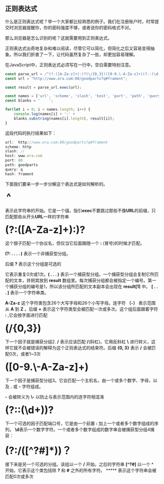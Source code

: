 ## 正则表达式

什么是正则表达式呢？举一个大家都比较熟悉的例子。我们在注册账户时，时常提交时浏览器提醒你，你的密码强度不够，或者说你的密码格式不对。

那么浏览器是怎么识别的呢？这就需要用到正则表达式。



正则表达式出奇地复杂和难以阅读，尽管它可以简化，但简化之后又容易变得抽象。所以我们折衷了一下，让代码虽然复杂了一些，却更加容易理解。



在JavaScript中，正则表达式必须写在一行中，空白需要特别注意。

```javascript
const parse_url = /^(?:([A-Za-z]+):)?(\/{0,3})([0-9.\-A-Za-z]+)(?::(\d+))?(?:\/([^?#]*))?(?:\?([^#]*))?(?:#(.*))?$/;
const url = "http://www.ora.com:80/goodparts?q#frament";

const result = parse_url.exec(url);

const names = ['url', 'scheme', 'slash', 'host', 'port', 'path', 'query', 'hash'];
const blanks = '    ';

for(let i = 0; i < names.length; i++) {
    console.log(names[i] + ':' +
    blanks.substring(names[i].length), result[i]);
}
```

这段代码的执行结果如下：

```javascript
url:  http://www.ora.com:80/goodparts?q#frament
scheme: http
slash: //
host: www.ora.com
port: 80
path: goodparts
query: q
hash: frament
```



下面我们要来一步一步分解这个表达式是如何解析的。

​	<strong><font size = '6'>^</font></strong>

表示此字符串的开始。它是一个锚，指引**exec**不要跳过那些不像**URL**的前缀，只匹配那些从开头**URL**一样的字符串



<strong><font size = '6'>(?:([A-Za-z]+):)?</font></strong>

这个银子匹配一个协议名，但仅当它后面跟随一个 **:** (冒号)的时候才匹配。

**(?: .  .  .  .  )** 表示一个非捕获型分组。

后缀 **?** 表示这个分组是可选的

它表示重复0次或1次。**( .  .  .  )** 表示一个捕获型分组。一个捕获型分组会复制它所匹配的文本，并把其放到 **result** 数组里。每次捕获分组都会被指定一个编号。第一个捕获分组的编号是1，所以该分组所匹配的文本副本会出现在 **result[1]** 中。 **[ .  .  . ]** 表示一个字符串类。

**A-Za-z** 这个字符类包含26个大写字母和26个小写字母。连字符 **（-）** 表示范围从 **A** 到 **Z** 。后缀 **+** 表示这个字符类型会被匹配一次或多次。这个组后面跟着字符 **:** ,它会按字面进行匹配



<strong><font size = '6'>(\/{0,3})</font></strong>

下一个因子就是捕获分组2. **\/** 表示应该匹配 **/**(斜杠)。它用反斜杠 **\\** 进行转义，这样它就不会被错误的解释为这个正则表达式的结束符。后缀 **{0, 3}** 表示 **/** 会被匹配0次，或者1~3次



<strong><font size = '6'>([0-9.\\-A-Za-z]+)</font></strong>

下一个因子是捕获型分组3。它会匹配一个主机名，由一个或多个数字、字母，以及 **.** 或 **-** 字符组成。

**-** 会被转义为 **\\-** 以防止与表示范围内的连字符相混淆



<strong><font size = '6'>(?::(\d+))?</font></strong>

下一个可选的因子匹配端口号，它是由一个前置 **:** 加上一个或者多个数字组成的序列。 **\d**表示一个数字字符。一个或者多个数字组成的数字串会被捕获型分组4捕获：



<strong><font size = '6'>(?:\/(\[^?#]*))？</font></strong>



接下来是另一个可选的分组。该组以一个 **/** 开始。之后的字符串 **\[^?#]** 以一个 **^** 开始，它表示这个类包括除 **?** 和 **#** 之外的所有字符。 ***** 表示这个字符串会被匹配0次或多次 









